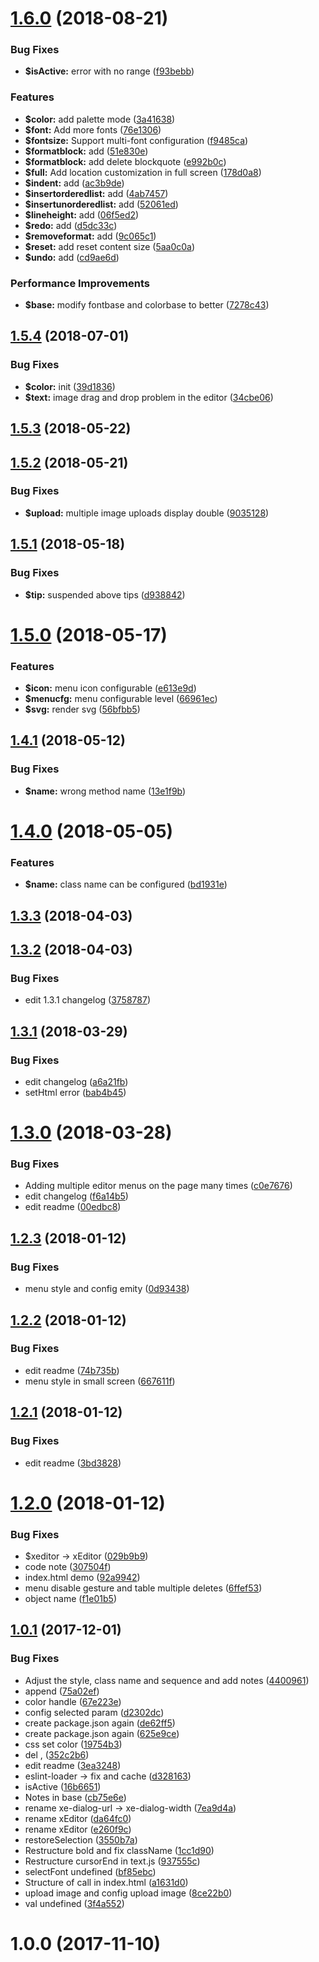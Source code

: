 <a name="1.6.0"></a>
# [1.6.0](https://github.com/iq9891/xEditor/compare/v1.5.4...v1.6.0) (2018-08-21)


### Bug Fixes

* **$isActive:** error with no range ([f93bebb](https://github.com/iq9891/xEditor/commit/f93bebb))


### Features

* **$color:** add palette mode ([3a41638](https://github.com/iq9891/xEditor/commit/3a41638))
* **$font:** Add more fonts ([76e1306](https://github.com/iq9891/xEditor/commit/76e1306))
* **$fontsize:** Support multi-font configuration ([f9485ca](https://github.com/iq9891/xEditor/commit/f9485ca))
* **$formatblock:** add ([51e830e](https://github.com/iq9891/xEditor/commit/51e830e))
* **$formatblock:** add delete blockquote ([e992b0c](https://github.com/iq9891/xEditor/commit/e992b0c))
* **$full:** Add location customization in full screen ([178d0a8](https://github.com/iq9891/xEditor/commit/178d0a8))
* **$indent:** add ([ac3b9de](https://github.com/iq9891/xEditor/commit/ac3b9de))
* **$insertorderedlist:** add ([4ab7457](https://github.com/iq9891/xEditor/commit/4ab7457))
* **$insertunorderedlist:** add ([52061ed](https://github.com/iq9891/xEditor/commit/52061ed))
* **$lineheight:** add ([06f5ed2](https://github.com/iq9891/xEditor/commit/06f5ed2))
* **$redo:** add ([d5dc33c](https://github.com/iq9891/xEditor/commit/d5dc33c))
* **$removeformat:** add ([9c065c1](https://github.com/iq9891/xEditor/commit/9c065c1))
* **$reset:** add reset content size ([5aa0c0a](https://github.com/iq9891/xEditor/commit/5aa0c0a))
* **$undo:** add ([cd9ae6d](https://github.com/iq9891/xEditor/commit/cd9ae6d))


### Performance Improvements

* **$base:** modify fontbase and colorbase to better ([7278c43](https://github.com/iq9891/xEditor/commit/7278c43))



<a name="1.5.4"></a>
## [1.5.4](https://github.com/iq9891/xEditor/compare/v1.5.3...v1.5.4) (2018-07-01)


### Bug Fixes

* **$color:** init ([39d1836](https://github.com/iq9891/xEditor/commit/39d1836))
* **$text:** image drag and drop problem in the editor ([34cbe06](https://github.com/iq9891/xEditor/commit/34cbe06))



<a name="1.5.3"></a>
## [1.5.3](https://github.com/iq9891/xEditor/compare/v1.5.2...v1.5.3) (2018-05-22)



<a name="1.5.2"></a>
## [1.5.2](https://github.com/iq9891/xEditor/compare/v1.5.1...v1.5.2) (2018-05-21)


### Bug Fixes

* **$upload:** multiple image uploads display double ([9035128](https://github.com/iq9891/xEditor/commit/9035128))



<a name="1.5.1"></a>
## [1.5.1](https://github.com/iq9891/xEditor/compare/v1.5.0...v1.5.1) (2018-05-18)


### Bug Fixes

* **$tip:** suspended above tips ([d938842](https://github.com/iq9891/xEditor/commit/d938842))



<a name="1.5.0"></a>
# [1.5.0](https://github.com/iq9891/xEditor/compare/v1.4.1...v1.5.0) (2018-05-17)


### Features

* **$icon:** menu icon configurable ([e613e9d](https://github.com/iq9891/xEditor/commit/e613e9d))
* **$menucfg:** menu configurable level ([66961ec](https://github.com/iq9891/xEditor/commit/66961ec))
* **$svg:** render svg ([56bfbb5](https://github.com/iq9891/xEditor/commit/56bfbb5))



<a name="1.4.1"></a>
## [1.4.1](https://github.com/iq9891/xEditor/compare/v1.4.0...v1.4.1) (2018-05-12)


### Bug Fixes

* **$name:** wrong method name ([13e1f9b](https://github.com/iq9891/xEditor/commit/13e1f9b))



<a name="1.4.0"></a>
# [1.4.0](https://github.com/iq9891/xEditor/compare/v1.3.3...v1.4.0) (2018-05-05)


### Features

* **$name:** class name can be configured ([bd1931e](https://github.com/iq9891/xEditor/commit/bd1931e))



<a name="1.3.3"></a>
## [1.3.3](https://github.com/iq9891/xEditor/compare/v1.3.2...v1.3.3) (2018-04-03)



<a name="1.3.2"></a>
## [1.3.2](https://github.com/iq9891/xEditor/compare/v1.3.1...v1.3.2) (2018-04-03)


### Bug Fixes

* edit 1.3.1 changelog ([3758787](https://github.com/iq9891/xEditor/commit/3758787))



<a name="1.3.1"></a>
## [1.3.1](https://github.com/iq9891/xEditor/compare/v1.3.0...v1.3.1) (2018-03-29)


### Bug Fixes

* edit changelog ([a6a21fb](https://github.com/iq9891/xEditor/commit/a6a21fb))
* setHtml error ([bab4b45](https://github.com/iq9891/xEditor/commit/bab4b45))



<a name="1.3.0"></a>
# [1.3.0](https://github.com/iq9891/xEditor/compare/v1.2.3...v1.3.0) (2018-03-28)


### Bug Fixes

* Adding multiple editor menus on the page many times ([c0e7676](https://github.com/iq9891/xEditor/commit/c0e7676))
* edit changelog ([f6a14b5](https://github.com/iq9891/xEditor/commit/f6a14b5))
* edit readme ([00edbc8](https://github.com/iq9891/xEditor/commit/00edbc8))



<a name="1.2.3"></a>
## [1.2.3](https://github.com/iq9891/xEditor/compare/v1.2.2...v1.2.3) (2018-01-12)


### Bug Fixes

* menu style and config emity ([0d93438](https://github.com/iq9891/xEditor/commit/0d93438))



<a name="1.2.2"></a>
## [1.2.2](https://github.com/iq9891/xEditor/compare/v1.2.1...v1.2.2) (2018-01-12)


### Bug Fixes

* edit readme ([74b735b](https://github.com/iq9891/xEditor/commit/74b735b))
* menu style in small screen ([667611f](https://github.com/iq9891/xEditor/commit/667611f))



<a name="1.2.1"></a>
## [1.2.1](https://github.com/iq9891/xEditor/compare/v1.2.0...v1.2.1) (2018-01-12)


### Bug Fixes

* edit readme ([3bd3828](https://github.com/iq9891/xEditor/commit/3bd3828))



<a name="1.2.0"></a>
# [1.2.0](https://github.com/iq9891/xEditor/compare/1.1.0...v1.2.0) (2018-01-12)


### Bug Fixes

* $xeditor -> xEditor ([029b9b9](https://github.com/iq9891/xEditor/commit/029b9b9))
* code note ([307504f](https://github.com/iq9891/xEditor/commit/307504f))
* index.html demo ([92a9942](https://github.com/iq9891/xEditor/commit/92a9942))
* menu disable gesture and table multiple deletes ([6ffef53](https://github.com/iq9891/xEditor/commit/6ffef53))
* object name ([f1e01b5](https://github.com/iq9891/xEditor/commit/f1e01b5))



<a name="1.0.1"></a>
## [1.0.1](https://github.com/iq9891/xEditor/compare/1.0.0...1.0.1) (2017-12-01)


### Bug Fixes

* Adjust the style, class name and sequence and add notes ([4400961](https://github.com/iq9891/xEditor/commit/4400961))
* append ([75a02ef](https://github.com/iq9891/xEditor/commit/75a02ef))
* color handle ([67e223e](https://github.com/iq9891/xEditor/commit/67e223e))
* config selected param ([d2302dc](https://github.com/iq9891/xEditor/commit/d2302dc))
* create package.json again ([de62ff5](https://github.com/iq9891/xEditor/commit/de62ff5))
* create package.json again ([625e9ce](https://github.com/iq9891/xEditor/commit/625e9ce))
* css set color ([19754b3](https://github.com/iq9891/xEditor/commit/19754b3))
* del , ([352c2b6](https://github.com/iq9891/xEditor/commit/352c2b6))
* edit readme ([3ea3248](https://github.com/iq9891/xEditor/commit/3ea3248))
* eslint-loader -> fix and cache ([d328163](https://github.com/iq9891/xEditor/commit/d328163))
* isActive ([16b6651](https://github.com/iq9891/xEditor/commit/16b6651))
* Notes in base ([cb75e6e](https://github.com/iq9891/xEditor/commit/cb75e6e))
* rename xe-dialog-url -> xe-dialog-width ([7ea9d4a](https://github.com/iq9891/xEditor/commit/7ea9d4a))
* rename xEditor ([da64fc0](https://github.com/iq9891/xEditor/commit/da64fc0))
* rename xEditor ([e260f9c](https://github.com/iq9891/xEditor/commit/e260f9c))
* restoreSelection ([3550b7a](https://github.com/iq9891/xEditor/commit/3550b7a))
* Restructure bold and fix className ([1cc1d90](https://github.com/iq9891/xEditor/commit/1cc1d90))
* Restructure cursorEnd in text.js ([937555c](https://github.com/iq9891/xEditor/commit/937555c))
* selectFont undefined ([bf85ebc](https://github.com/iq9891/xEditor/commit/bf85ebc))
* Structure of call in index.html ([a1631d0](https://github.com/iq9891/xEditor/commit/a1631d0))
* upload image and config upload image ([8ce22b0](https://github.com/iq9891/xEditor/commit/8ce22b0))
* val undefined ([3f4a552](https://github.com/iq9891/xEditor/commit/3f4a552))



<a name="1.0.0"></a>
# 1.0.0 (2017-11-10)



